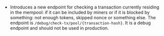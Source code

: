 * Introduces a new endpoint for checking a transaction currently residing in
  the mempool: if it can be included by miners or if it is blocked by something:
  not enough tokens, skipped nonce or something else. The endpoint is
  `/debug/check-tx/pool/{transaction-hash}`. It is a debug endpoint and should
  not be used in production.
